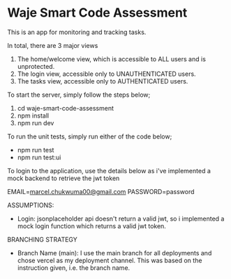 # Waje Smart Code Assessment

This is an app for monitoring and tracking tasks.

In total, there are 3 major views

1. The home/welcome view, which is accessible to ALL users and is unprotected.
2. The login view, accessible only to UNAUTHENTICATED users.
3. The tasks view, accessible only to AUTHENTICATED users.

To start the server, simply follow the steps below;

1. cd waje-smart-code-assessment
2. npm install
3. npm run dev

To run the unit tests, simply run either of the code below;

  - npm run test
  - npm run test:ui

To login to the application, use the details below as i've implemented a mock backend to retrieve the jwt token

EMAIL=marcel.chukwuma00@gmail.com
PASSWORD=password

ASSUMPTIONS:

- Login: jsonplaceholder api doesn't return a valid jwt, so i implemented a mock login function which returns a valid jwt token.

BRANCHING STRATEGY

- Branch Name (main): I use the main branch for all deployments and chose vercel as my deployment channel. This was based on the instruction given, i.e. the branch name.